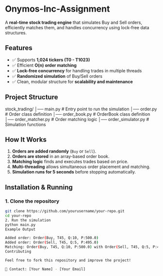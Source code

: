 # Onymos-Inc-Assignment

A **real-time stock trading engine** that simulates Buy and Sell orders, efficiently matches them, and handles concurrency using lock-free data structures.  

## **Features**  
- ✅ Supports **1,024 tickers (T0 - T1023)**  
- ✅ Efficient **O(n) order matching**  
- ✅ **Lock-free concurrency** for handling trades in multiple threads  
- ✅ **Randomized simulation** of Buy/Sell orders  
- ✅ Clean, modular structure for **scalability and maintenance**  

## **Project Structure**  
stock_trading/ │── main.py # Entry point to run the simulation │── order.py # Order class definition │── order_book.py # OrderBook class definition │── order_matcher.py # Order matching logic │── order_simulator.py # Simulation functions


## **How It Works**  
1. **Orders are added randomly** (`Buy` or `Sell`).  
2. **Orders are stored** in an array-based order book.  
3. **Matching logic** finds and executes trades based on price.  
4. **Multi-threading** allows simultaneous order placement and matching.  
5. **Simulation runs for 5 seconds** before stopping automatically.  

## **Installation & Running**  
### **1. Clone the repository**  
```sh
git clone https://github.com/yourusername/your-repo.git
cd your-repo
2. Run the simulation
python main.py
Example Output

Added order: Order(Buy, T45, Q:10, P:500.0)
Added order: Order(Sell, T45, Q:5, P:495.0)
Matching: Order(Buy, T45, Q:10, P:500.0) with Order(Sell, T45, Q:5, P:495.0) for Q:5
Contributing

Feel free to fork this repository and improve the project!

📧 Contact: [Your Name] - [Your Email]
